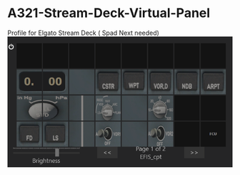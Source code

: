 # A321-Stream-Deck-Virtual-Panel
Profile for Elgato Stream Deck ( Spad Next needed)
![](images/captain%20EFIS.PNG)
